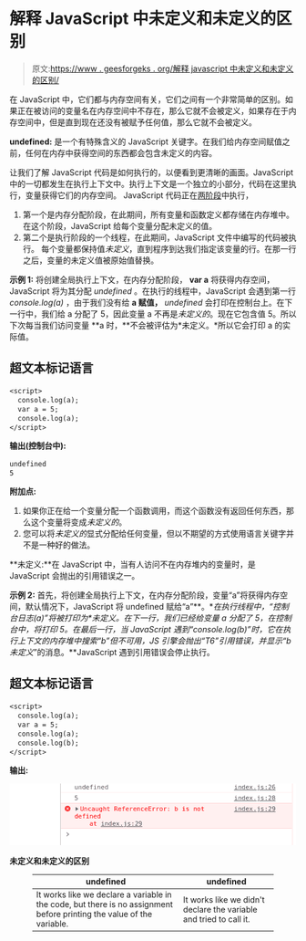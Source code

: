 # 解释 JavaScript 中未定义和未定义的区别

> 原文:[https://www . geesforgeks . org/解释 javascript 中未定义和未定义的区别/](https://www.geeksforgeeks.org/explain-the-difference-between-undefined-and-not-defined-in-javascript/)

在 JavaScript 中，它们都与内存空间有关，它们之间有一个非常简单的区别。如果正在被访问的变量名在内存空间中不存在，那么它就不会被定义，如果存在于内存空间中，但是直到现在还没有被赋予任何值，那么它就不会被定义。

**undefined:** 是一个有特殊含义的 JavaScript 关键字。在我们给内存空间赋值之前，任何在内存中获得空间的东西都会包含未定义的内容。

让我们了解 JavaScript 代码是如何执行的，以便看到更清晰的画面。JavaScript 中的一切都发生在执行上下文中。执行上下文是一个独立的小部分，代码在这里执行，变量获得它们的内存空间。
JavaScript 代码正在[两阶段](https://www.geeksforgeeks.org/javascript-code-execution/)中执行，

1.  第一个是内存分配阶段，在此期间，所有变量和函数定义都存储在内存堆中。在这个阶段，JavaScript 给每个变量分配未定义的值。
2.  第二个是执行阶段的一个线程，在此期间，JavaScript 文件中编写的代码被执行。
    每个变量都保持值*未定义*，直到程序到达我们指定该变量的行。在那一行之后，变量的未定义值被原始值替换。

**示例 1:** 将创建全局执行上下文，在内存分配阶段， **var a** 将获得内存空间，JavaScript 将为其分配 *undefined* 。在执行的线程中，JavaScript 会遇到第一行 *console.log(a)* ，由于我们没有给 **a 赋值，** *undefined* 会打印在控制台上。在下一行中，我们给 a 分配了 5，因此变量 a 不再是*未定义的*。现在它包含值 5。所以下次每当我们访问变量 **a 时，**不会被评估为*未定义。*所以它会打印 a 的实际值。

## 超文本标记语言

```
<script>
  console.log(a);
  var a = 5;
  console.log(a);
</script>
```

**输出(控制台中):**

```
undefined
5
```

**附加点:**

1.  如果你正在给一个变量分配一个函数调用，而这个函数没有返回任何东西，那么这个变量将变成*未定义的*。
2.  您可以将*未定义的*显式分配给任何变量，但以不期望的方式使用语言关键字并不是一种好的做法。

**未定义:**在 JavaScript 中，当有人访问不在内存堆内的变量时，是 JavaScript 会抛出的引用错误之一。

**示例 2:** 首先，将创建全局执行上下文，在内存分配阶段，变量“a”将获得内存空间，默认情况下，JavaScript 将 undefined 赋给“a”**。**在执行线程中，“控制台日志(a)”将被打印为*未定义。*在下一行，我们已经给变量 a 分配了 5，在控制台中，将打印 5。在最后一行，当 JavaScript 遇到“console.log(b)”时，它在执行上下文的内存堆中搜索“b”但不可用，JS 引擎会抛出“T6”引用错误，并显示“b 未定义**”的消息。**JavaScript 遇到引用错误会停止执行。

## 超文本标记语言

```
<script>
  console.log(a);
  var a = 5;
  console.log(a);
  console.log(b);
</script>
```

**输出:**

![](img/0e066215dcb51d3c31eb22fae4ba0af0.png)

**未定义和未定义的区别**

<figure class="table">

| undefined | undefined |
| --- | --- |
| It works like we declare a variable in the code, but there is no assignment before printing the value of the variable. | It works like we didn't declare the variable and tried to call it. |

</figure>